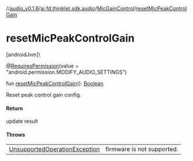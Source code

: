 //[audio_v0.1.6](../../../index.md)/[ai.fd.thinklet.sdk.audio](../index.md)/[MicGainControl](index.md)/[resetMicPeakControlGain](reset-mic-peak-control-gain.md)

# resetMicPeakControlGain

[androidJvm]\

@[RequiresPermission](https://developer.android.com/reference/kotlin/androidx/annotation/RequiresPermission.html)(value = &quot;android.permission.MODIFY_AUDIO_SETTINGS&quot;)

fun [resetMicPeakControlGain](reset-mic-peak-control-gain.md)(): [Boolean](https://kotlinlang.org/api/latest/jvm/stdlib/kotlin/-boolean/index.html)

Reset peak control gain config.

#### Return

update result

#### Throws

| | |
|---|---|
| [UnsupportedOperationException](https://kotlinlang.org/api/latest/jvm/stdlib/kotlin/-unsupported-operation-exception/index.html) | firmware is not supported. |
